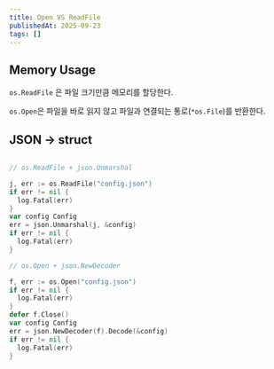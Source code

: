 ```yaml
---
title: Open VS ReadFile
publishedAt: 2025-09-23
tags: []
---
```


## Memory Usage

`os.ReadFile` 은 파일 크기만큼 메모리를 할당한다.

`os.Open`은 파일을 바로 읽지 않고 파일과 연결되는 통로(`*os.File`)를 반환한다.


## JSON -> struct

```go

// os.ReadFile + json.Unmarshal

j, err := os.ReadFile("config.json")
if err != nil {
  log.Fatal(err)
}
var config Config
err = json.Unmarshal(j, &config)
if err != nil {
  log.Fatal(err)
}

// os.Open + json.NewDecoder

f, err := os.Open("config.json")
if err != nil {
  log.Fatal(err)
}
defer f.Close()
var config Config
err = json.NewDecoder(f).Decode(&config)
if err != nil {
  log.Fatal(err)
}


```



